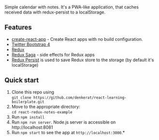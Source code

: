 Simple calendar with notes. It's a PWA-like application, that caches received data with redux-persist to a localStorage.

## Features

- [create-react-app](https://github.com/facebook/create-react-app) - Create React apps with no build configuration.
- [Twitter Bootstrap 4](http://getbootstrap.com/)
- [Redux](http://redux.js.org/)
- [Redux Saga](https://redux-saga.github.io/redux-saga/) - side effects for Redux apps 
- [Redux Persist](https://github.com/rt2zz/redux-persist/) is used to save Redux store to the storage (by default it's localStorage)

## Quick start

1. Clone this repo using<br />`git clone https://github.com/denkerat/react-learning-boilerplate.git`
2. Move to the appropriate directory:<br />`cd react-redux-notes-example`<br />
3. Run `npm install` <br />
4. Run `npm run server`. Node.js server is accessible on http://localhost:8081
5. Run `npm start` to see the app at `http://localhost:3000`.*